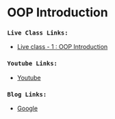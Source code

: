 # OOP Introduction

### `Live Class Links:`

- [Live class - 1 : OOP Introduction](https://drive.google.com/drive/folders/19yMhY1FCB8sL9_DimwgiwdwU8OrOZ1oF)

### `Youtube Links:`

- [Youtube](www.youtube.com)

### `Blog Links:`

- [Google](www.google.com)
